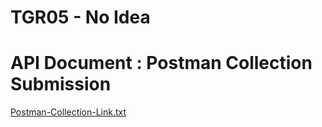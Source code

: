 # TGR05 - No Idea
# API Document : Postman Collection Submission

[Postman-Collection-Link.txt](Postman-Collection-Link.txt) <br/>
